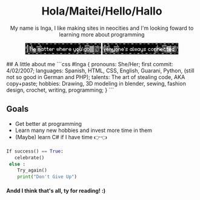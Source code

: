 <h1 align="center" color: #FFE8D8;>Hola/Maitei/Hello/Hallo</h1>
<p align="center"> My name is Inga, I like making sites in neocities and I'm looking foward to learning more about programming </p>
<!---
dang it why cant i color the text im so mad
 --->
<p align="center">
<img src="nomatterwhereyougo.gif" width=200 height=30> <img src="everyonesalwaysconnected.gif" width=200 height=30>
</p>
## A little about me
```css
#Inga {
  pronouns: She/Her;
  first commit: 4/02/2007;
  languages: Spanish, HTML, CSS, English, Guarani, Python, (still not so good in German and PHP);
  talents: The art of stealing code, AKA copy+paste;
  hobbies: Drawing, 3D modeling in blender, sewing, fashion design, crochet, writing, programming;
}
```


## Goals
<ul>
  <li>Get better at programming</li>
  <li>Learn many new hobbies and invest more time in them</li>
  <li>(Maybe) learn C# if I have time 👉👈</li>
</ul>

```python
If success() == True:
   celebrate()
 else :
    Try_again()
    print("Don't Give Up")
```
<footer>
<h4>Andd I think that's all, ty for reading! :) </h4>
</footer>
